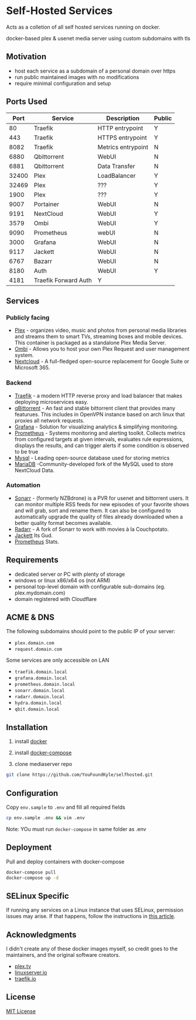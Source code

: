 # Self-Hosted Services #

Acts as a colletion of all self hosted services running on docker.

docker-based plex & usenet media server using custom subdomains with tls

## Motivation

- host each service as a subdomain of a personal domain over https
- run public maintained images with no modifications
- require minimal configuration and setup

## Ports Used
|Port|Service|Description|Public
|---|---|---|---|
|80| Traefik  | HTTP entrypoint  | Y
|443|Traefik|HTTPS entrypoint| Y
|8082|Traefik|Metrics entrypoint| N
|6880| Qbittorrent | WebUI | N
|6881| Qbittorrent| Data Transfer| N
|32400|Plex| LoadBalancer|Y
|32469|Plex| ???|Y
|1900|Plex| ???|Y
|9007| Portainer| WebUI | N
|9191| NextCloud | WebUI | Y
|3579| Ombi | WebUI | Y
|9090| Prometheus| webUI | N
|3000| Grafana | WebUI | N
|9117| Jackett| WebUI| N
|6767| Bazarr| WebUI| N
|8180| Auth| WebUI| Y
|4181| Traefik Forward Auth| Y

## Services

### Publicly facing
- [Plex](https://hub.docker.com/r/plexinc/pms-docker) - organizes video, music and photos from personal media libraries and streams them to smart TVs, streaming boxes and mobile devices. This container is packaged as a standalone Plex Media Server.
- [Ombi](https://hub.docker.com/r/linuxserver/ombi/) - Allows you to host your own Plex Request and user management system.
- [Nextcloud](https://hub.docker.com/r/linuxserver/ombi/) - A full-fledged open-source replacement for Google Suite or Microsoft 365. 
### Backend
- [Traefik](https://hub.docker.com/_/traefik/) - a modern HTTP reverse proxy and load balancer that makes deploying microservices easy.
- [qBittorrent](https://hub.docker.com/r/binhex/arch-qbittorrentvpn) - An fast and stable bittorrent client that provides many featurues. This includes in OpenVPN instance based on arch linux that proxies all network requests.  
- [Grafana](https://hub.docker.com/r/grafana/grafana/) - Solution for visualizing analytics & simplifying monitoring. 
- [Prometheus](https://hub.docker.com/r/prom/prometheus/) - Systems monitoring and alerting toolkit. Collects metrics from configured targets at given intervals, evaluates rule expressions, displays the results, and can trigger alerts if some condition is observed to be true
- [Mysql](https://hub.docker.com/_/mysql) - Leading open-source database used for storing metrics
- [MariaDB](https://hub.docker.com/_/mariadb) -Community-developed fork of the MySQL used to store NextCloud Data. 

### Automation
- [Sonarr](https://hub.docker.com/r/linuxserver/sonarr/) - (formerly NZBdrone) is a PVR for usenet and bittorrent users. It can monitor multiple RSS feeds for new episodes of your favorite shows and will grab, sort and rename them. It can also be configured to automatically upgrade the quality of files already downloaded when a better quality format becomes available.
- [Radarr](https://hub.docker.com/r/linuxserver/radarr/) - A fork of Sonarr to work with movies à la Couchpotato.
- [Jackett](smthing) Its Gud.
- [Prometheus](smth) Stats. 

## Requirements

- dedicated server or PC with plenty of storage
- windows or linux x86/x64 os (not ARM)
- personal top-level domain with configurable sub-domains (eg. plex.mydomain.com)
- domain registered with Cloudflare

## ACME & DNS

The following subdomains should point to the public IP of your server:

- `plex.domain.com`
- `request.domain.com`

Some services are only accessible on LAN

- `traefik.domain.local`
- `grafana.domain.local`
- `prometheus.domain.local`
- `sonarr.domain.local`
- `radarr.domain.local`
- `hydra.domain.local`
- `qbit.domain.local`
  
## Installation

1. install [docker](https://docs.docker.com/install/linux/docker-ce/debian/)

2. install [docker-compose](https://docs.docker.com/compose/install/#install-compose)

3. clone mediaserver repo
```bash
git clone https://github.com/YouFoundKyle/selfhosted.git
```

## Configuration

Copy `env.sample` to `.env` and fill all required fields

```bash
cp env.sample .env && vim .env
```

Note: YOu must run `docker-compose` in same folder as .env

## Deployment

Pull and deploy containers with docker-compose

```bash
docker-compose pull
docker-compose up -d  
```
## SELinux Specific

If running any services on a Linux instance that uses SELinux, permission issues may arise. If that happens, follow the instructions in [this article](https://www.projectatomic.io/blog/2015/06/using-volumes-with-docker-can-cause-problems-with-selinux/).

## Acknowledgments

I didn't create any of these docker images myself, so credit goes to the
maintainers, and the original software creators.

- [plex.tv](https://plex.tv/)
- [linuxserver.io](https://linuxserver.io/)
- [traefik.io](https://traefik.io/)

## License  

[MIT License](./LICENSE)
